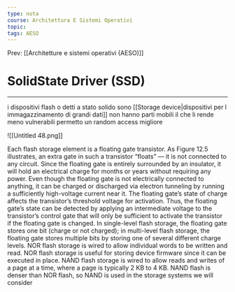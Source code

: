 ```yaml
---
type: nota
course: Architettura E Sistemi Operativi
topic: 
tags: AESO
---
```


Prev: [[Architetture e sistemi operativi (AESO)]]

# SolidState Driver (SSD)
---


i dispositivi flash o detti a stato solido sono [[Storage device|dispositivi per l immagazzinamento di grandi dati]] non hanno parti mobili  il che li rende meno vulnerabili permetto un random access migliore

![[Untitled 48.png]]

Each flash storage element is a floating gate transistor. As Figure 12.5 illustrates, an extra
gate in such a transistor “floats” — it is not connected to any circuit. Since the floating gate
is entirely surrounded by an insulator, it will hold an electrical charge for months or years
without requiring any power. Even though the floating gate is not electrically connected to
anything, it can be charged or discharged via electron tunneling by running a sufficiently
high-voltage current near it. The floating gate’s state of charge affects the transistor’s
threshold voltage for activation. Thus, the floating gate’s state can be detected by applying
an intermediate voltage to the transistor’s control gate that will only be sufficient to activate
the transistor if the floating gate is changed.
In single-level flash storage, the floating gate stores one bit (charge or not charged); in
multi-level flash storage, the floating gate stores multiple bits by storing one of several
different charge levels.
NOR flash storage is wired to allow individual words to be written and read. NOR flash
storage is useful for storing device firmware since it can be executed in place. NAND flash
storage is wired to allow reads and writes of a page at a time, where a page is typically 2
KB to 4 KB. NAND flash is denser than NOR flash, so NAND is used in the storage
systems we will consider


